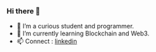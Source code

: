 ### Hi there 👋

<!--
**anjana-kt/anjana-kt** is a ✨ _special_ ✨ repository because its `README.md` (this file) appears on your GitHub profile.

Here are some ideas to get you started:

- 🔭 I’m currently working on ...
- 🌱 I’m currently learning ...
- 👯 I’m looking to collaborate on ...
- 🤔 I’m looking for help with ...
- 💬 Ask me about ...
- 📫 How to reach me: ...
- 😄 Pronouns: ...
- ⚡ Fun fact: ...
![Visitor Count](https://profile-counter.glitch.me/anjana-kt/count.svg)
<p align="left"> <img src="https://komarev.com/ghpvc/?username=anjana-kt&label=Profile%20views&color=0e75b6&style=flat" alt="anjana" /> </p>
-->


- 🔭 I’m a curious student and programmer.
- 🌱 I’m currently learning Blockchain and Web3.
- 📫 Connect : [linkedin](https://www.linkedin.com/in/anjana-kt/)
